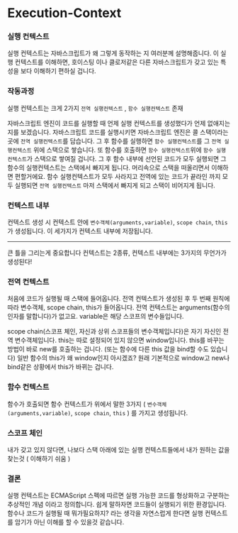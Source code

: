# Execution-Context

### 실행 컨텍스트

실행 컨텍스트는 자바스크립트가 왜 그렇게 동작하는 지 여러분께 설명해줍니다. 이 실행 컨텍스트를 이해하면, 호이스팅 이나 클로저같은 다른 자바스크립트가 갖고 있는 특성을 보다 이해하기 편하실 겁니다.


### 작동과정

실행 컨텍스트는 크게 2가지 `전역 실행컨텍스트` , `함수 실행컨텍스트` 존재

자바스크립트 엔진이 코드를 실행할 때 언제 실행 컨텍스트를 생성했다가 언제 없애지는지를 보겠습니다.
자바스크립트 코드를 실행시키면 자바스크립트 엔진은 콜 스택이라는 곳에 `전역 실행컨텍스트`를 담습니다. 그 후 함수를 실행하면 `함수 실행컨텍스트`를 그 `전역 실행컨텍스트` 위에 스택으로 쌓습니다. 또 함수를 호출하면 `함수 실행컨텍스트`위에 `함수 실행컨텍스트`가 스택으로 쌓여질 겁니다. 그 후 함수 내부에 선언된 코드가 모두 실행되면 그 함수의 실행컨텍스트는 스택에서 빠지게 됩니다. 머리속으로 스택을 떠올리면서 이해하면 편할거에요. 함수 실행컨텍스트가 모두 사라지고 전역에 있는 코드가 끝라인 까지 모두 실행되면 `전역 실행컨텍스트`  마저 스택에서 빠지게 되고 스택이 비어지게 됩니다.


### 컨텍스트 내부

컨텍스트 생성 시 컨텍스트 안에 `변수객체(arguments,variable)`, `scope chain`, `this` 가 생성됩니다. 이 세가지가 컨텍스트 내부에 저장됩니다.

--- 

큰 틀을 그리는게 중요합니다 컨텍스트는 2종류, 컨텍스트 내부에는 3가지의 무언가가 생성된다!

### 전역 컨텍스트

처음에 코드가 실행될 때 스택에 들어옵니다.
전역 컨텍스트가 생성된 후 두 번째 원칙에 따라 변수객체, scope chain, this가 들어옵니다. 전역 컨텍스트는 arguments(함수의 인자를 말합니다)가 없고요. variable은 해당 스코프의 변수들입니다.

scope chain(스코프 체인, 자신과 상위 스코프들의 변수객체입니다)은 자기 자신인 전역 변수객체입니다. this는 따로 설정되어 있지 않으면 window입니다. this를 바꾸는 방법이 바로 new를 호출하는 겁니다. (또는 함수에 다른 this 값을 bind할 수도 있습니다) 일반 함수의 this가 왜 window인지 아시겠죠? 원래 기본적으로 window고 new나 bind같은 상황에서 this가 바뀌는 겁니다.



### 함수 컨텍스트

함수가 호출되면 함수 컨텍스트가 위에서 말한 3가지 ( `변수객체(arguments,variable)`, `scope chain`, `this` ) 를 가지고 생성됩니다.


### 스코프 체인
내가 갖고 있지 않다면, 나보다 스택 아래에 있는 실행 컨텍스트들에서 내가 원하는 값을 찾는것 ( 이해하기 쉬움 ) 

### 결론

실행 컨텍스트는 ECMAScript 스펙에 따르면 실행 가능한 코드를 형상화하고 구분하는 추상적인 개념 이라고 정의합니다.
쉽게 말하자면 코드들이 실행되기 위한 환경입니다. 함수나 코드가 실행될 때 뭐가필요하지? 라는 생각을 자연스럽게 한다면 실행 컨텍스트를 암기가 아닌 이해를 할 수 있을것 같습니다.






